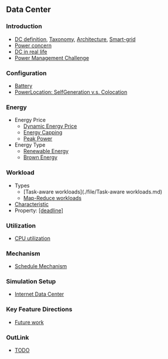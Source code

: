 Data Center
---

### Introduction
- [DC definition](./file/datacenter-intro.md), [Taxonomy](./file/taxonomy.md), [Architecture](./file/arch.md), [Smart-grid](./file/gridDefine.md)
- [Power concern](./file/PowerConcern.md)
- [DC in real life](./file/exampleDC.md)
- [Power Management Challenge](./file/challenge.md)

### Configuration
- [Battery](./file/battery.md)
- [PowerLocation: SelfGeneration v.s. Colocation](./file/powerLocation.md)


### Energy 
- Energy Price
  - [Dynamic Energy Price](./file/energyPrice.md)
  - [Energy Capping](./file/energyCapping.md)
  - [Peak Power](./file/peakPower.md)
- Energy Type
  - [Renewable Energy](./file/greenEnergy.md)
  - [Brown Energy](./file/brownEnergy.md)
  
### Workload
- Types
  - [Task-aware workloads](./file/Task-aware workloads.md)
  - [Map-Reduce workloads](./file/MR-worloads.md)
- [Characteristic](./file/workloadChar.md)
- Property: [[deadline]](./file/deadline.md)

### Utilization
- [CPU utilization](./file/CPU-utilization.md)

### Mechanism
- [Schedule Mechanism](./file/schedule.md)

### Simulation Setup
- [Internet Data Center](./file/simIDC.md)

### Key Feature Directions
- [Future work](https://github.com/hxwang/Private-Documents/tree/master/GreenDCFutureWork)

### OutLink
- [TODO](./file/todo.md)

